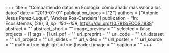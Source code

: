+++
title = "Compartiendo datos en Ecología: cómo añadir más valor a los datos"
date = "2019-01-01"
publication_types = ["2"]
authors = ["Antonio Jesus Perez-Luque", "Andrea Ros-Candeira"]
publication = "In: Ecosistemas, (28), 3, _pp. 150--159_, https://doi.org/10.7818/ECOS.1838"
abstract = ""
abstract_short = ""
image_preview = ""
selected = false
projects = []
tags = []
url_pdf = ""
url_preprint = ""
url_code = ""
url_dataset = ""
url_project = ""
url_slides = ""
url_video = ""
url_poster = ""
url_source = ""
math = true
highlight = true
[header]
image = ""
caption = ""
+++

